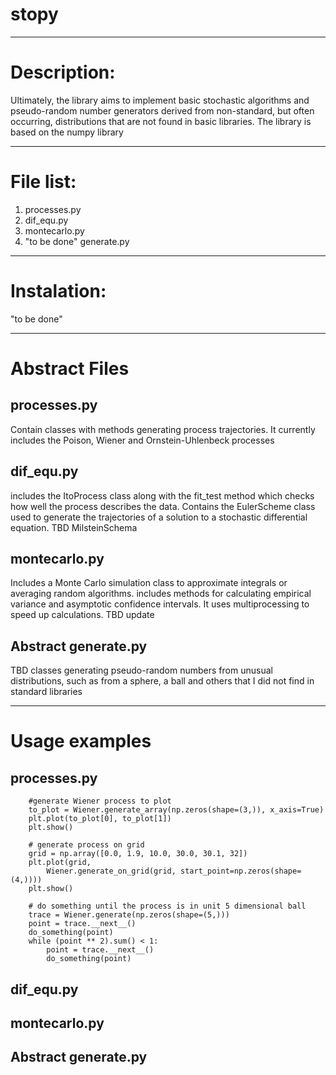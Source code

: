 # stopy
---
# Description:
Ultimately, the library aims to implement basic stochastic algorithms and pseudo-random number generators derived from non-standard, but often occurring, distributions that are not found in basic libraries. The library is based on the numpy library

---
# File list:
1.   processes.py
2.   dif_equ.py
3.   montecarlo.py
4.   "to be done" generate.py

---

# Instalation:
"to be done"

---
# Abstract Files
## processes.py
Contain classes with methods generating process trajectories. It currently includes the Poison, Wiener and Ornstein-Uhlenbeck processes
## dif_equ.py
includes the ItoProcess class along with the fit_test method which checks how well the process describes the data. Contains the EulerScheme class used to generate the trajectories of a solution to a stochastic differential equation. TBD MilsteinSchema
## montecarlo.py
Includes a Monte Carlo simulation class to approximate integrals or averaging random algorithms. includes methods for calculating empirical variance and asymptotic confidence intervals. It uses multiprocessing to speed up calculations. TBD update
## Abstract generate.py
TBD classes generating pseudo-random numbers from unusual distributions, such as from a sphere, a ball and others that I did not find in standard libraries

---

# Usage examples
## processes.py
        #generate Wiener process to plot
        to_plot = Wiener.generate_array(np.zeros(shape=(3,)), x_axis=True)
        plt.plot(to_plot[0], to_plot[1])
        plt.show()

        # generate process on grid
        grid = np.array([0.0, 1.9, 10.0, 30.0, 30.1, 32])
        plt.plot(grid,
            Wiener.generate_on_grid(grid, start_point=np.zeros(shape=(4,))))
        plt.show()

        # do something until the process is in unit 5 dimensional ball
        trace = Wiener.generate(np.zeros(shape=(5,)))
        point = trace.__next__()
        do_something(point)
        while (point ** 2).sum() < 1:
            point = trace.__next__()
            do_something(point)

## dif_equ.py

## montecarlo.py

## Abstract generate.py
